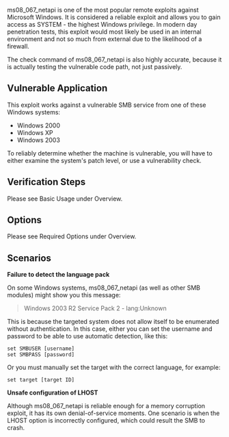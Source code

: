 ms08_067_netapi is one of the most popular remote exploits against Microsoft Windows. It is
considered a reliable exploit and allows you to gain access as SYSTEM - the highest Windows
privilege. In modern day penetration tests, this exploit would most likely be used in an internal
environment and not so much from external due to the likelihood of a firewall.

The check command of ms08_067_netapi is also highly accurate, because it is actually testing the
vulnerable code path, not just passively.


## Vulnerable Application

This exploit works against a vulnerable SMB service from one of these Windows systems:

* Windows 2000
* Windows XP
* Windows 2003

To reliably determine whether the machine is vulnerable, you will have to either examine
the system's patch level, or use a vulnerability check.

## Verification Steps

Please see Basic Usage under Overview.

## Options

Please see Required Options under Overview.

## Scenarios

**Failure to detect the language pack**

On some Windows systems, ms08_067_netapi (as well as other SMB modules) might show you this
message:


> Windows 2003 R2 Service Pack 2 - lang:Unknown


This is because the targeted system does not allow itself to be enumerated without authentication.
In this case, either you can set the username and password to be able to use automatic detection,
like this:

```
set SMBUSER [username]
set SMBPASS [password]
```

Or you must manually set the target with the correct language, for example:

```
set target [target ID]
```

**Unsafe configuration of LHOST**

Although ms08_067_netapi is reliable enough for a memory corruption exploit, it has its own
denial-of-service moments. One scenario is when the LHOST option is incorrectly configured,
which could result the SMB to crash.
